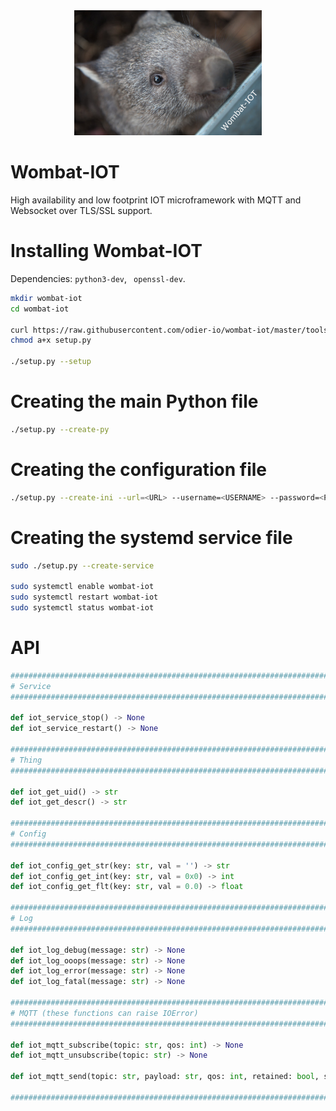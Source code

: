 <div style="text-align: center;">
	<img src="https://raw.githubusercontent.com/odier-io/wombat-iot/master/wombat-iot.jpg" alt="Wombat-IOT" width="300" />
</div>

Wombat-IOT
==========

High availability and low footprint IOT microframework with MQTT and Websocket over TLS/SSL support.

Installing Wombat-IOT
=====================

Dependencies: `python3-dev`, ` openssl-dev`.

```bash
mkdir wombat-iot
cd wombat-iot

curl https://raw.githubusercontent.com/odier-io/wombat-iot/master/tools/setup.py > setup.py
chmod a+x setup.py

./setup.py --setup
```

Creating the main Python file
=============================

```bash
./setup.py --create-py
```

Creating the configuration file
===============================

```bash
./setup.py --create-ini --url=<URL> --username=<USERNAME> --password=<PASSWORD>
```

Creating the systemd service file
=================================

```bash
sudo ./setup.py --create-service

sudo systemctl enable wombat-iot
sudo systemctl restart wombat-iot
sudo systemctl status wombat-iot
```

API
===

```python
#############################################################################
# Service                                                                   #
#############################################################################

def iot_service_stop() -> None
def iot_service_restart() -> None

#############################################################################
# Thing                                                                     #
#############################################################################

def iot_get_uid() -> str
def iot_get_descr() -> str

#############################################################################
# Config                                                                    #
#############################################################################

def iot_config_get_str(key: str, val = '') -> str
def iot_config_get_int(key: str, val = 0x0) -> int
def iot_config_get_flt(key: str, val = 0.0) -> float

#############################################################################
# Log                                                                       #
#############################################################################

def iot_log_debug(message: str) -> None
def iot_log_ooops(message: str) -> None
def iot_log_error(message: str) -> None
def iot_log_fatal(message: str) -> None

#############################################################################
# MQTT (these functions can raise IOError)                                  #
#############################################################################

def iot_mqtt_subscribe(topic: str, qos: int) -> None
def iot_mqtt_unsubscribe(topic: str) -> None

def iot_mqtt_send(topic: str, payload: str, qos: int, retained: bool, success_callback = None, failure_callback = None) -> None

#############################################################################
```
